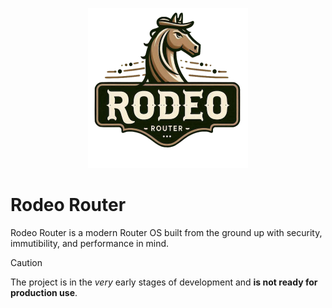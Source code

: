 <p align="center">
    <img src="../images/logo.png" alt="Rodeo Router" width="256" height="256">
</p>

# Rodeo Router

Rodeo Router is a modern Router OS built from the ground up with security, immutibility, and performance in mind.

> [!CAUTION]
> The project is in the _very_ early stages of development and **is not ready for production use**.
